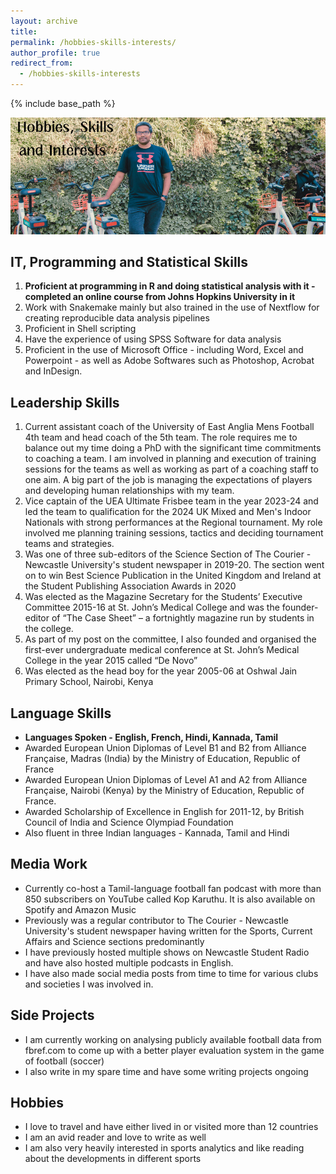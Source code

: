 ```yaml
---
layout: archive
title:
permalink: /hobbies-skills-interests/
author_profile: true
redirect_from:
  - /hobbies-skills-interests
---
```


{% include base_path %}

![Welcome](/images/hobbies_header.png)

## IT, Programming and Statistical Skills

1. **Proficient at programming in R and doing statistical analysis with it - completed an online course from Johns Hopkins University in it**
2. Work with Snakemake mainly but also trained in the use of Nextflow for creating reproducible data analysis pipelines
3. Proficient in Shell scripting
4. Have the experience of using SPSS Software for data analysis
5. Proficient in the use of Microsoft Office - including Word, Excel and Powerpoint - as well as Adobe Softwares such as Photoshop, Acrobat and InDesign.

## Leadership Skills

1. Current assistant coach of the University of East Anglia Mens Football 4th team and head coach of the 5th team. The role requires me to balance out my time doing a PhD with the significant time commitments to coaching a team. I am involved in planning and execution of training sessions for the teams as well as working as part of a coaching staff to one aim. A big part of the job is managing the expectations of players and developing human relationships with my team. 
2. Vice captain of the UEA Ultimate Frisbee team in the year 2023-24 and led the team to qualification for the 2024 UK Mixed and Men's Indoor Nationals with strong performances at the Regional tournament. My role involved me planning training sessions, tactics and deciding tournament teams and strategies.
3. Was one of three sub-editors of the Science Section of The Courier - Newcastle University's student newspaper in 2019-20. The section went on to win Best Science Publication in the United Kingdom and Ireland at the Student Publishing Association Awards in 2020
4. Was elected as the Magazine Secretary for the Students’ Executive Committee 2015-16 at St. John’s Medical College and was the founder-editor of “The Case Sheet” – a fortnightly magazine run by students in the college.
5. As part of my post on the committee, I also founded and organised the first-ever undergraduate medical conference at St. John’s Medical College in the year 2015 called “De Novo”
6. Was elected as the head boy for the year 2005-06 at Oshwal Jain Primary School, Nairobi, Kenya

## Language Skills

- **Languages Spoken - English, French, Hindi, Kannada, Tamil**
- Awarded European Union Diplomas of Level B1 and B2 from Alliance Française, Madras (India) by the Ministry of Education, Republic of France
- Awarded European Union Diplomas of Level A1 and A2 from Alliance Française, Nairobi (Kenya) by the Ministry of Education, Republic of France.
- Awarded Scholarship of Excellence in English for 2011-12, by British Council of India and Science Olympiad Foundation
- Also fluent in three Indian languages - Kannada, Tamil and Hindi

## Media Work

- Currently co-host a Tamil-language football fan podcast with more than 850 subscribers on YouTube called Kop Karuthu. It is also available on Spotify and Amazon Music
- Previously was a regular contributor to The Courier - Newcastle University's student newspaper having written for the Sports, Current Affairs and Science sections predominantly
- I have previously hosted multiple shows on Newcastle Student Radio and have also hosted multiple podcasts in English.
- I have also made social media posts from time to time for various clubs and societies I was involved in.

## Side Projects

- I am currently working on analysing publicly available football data from fbref.com to come up with a better player evaluation system in the game of football (soccer)
- I also write in my spare time and have some writing projects ongoing

## Hobbies

- I love to travel and have either lived in or visited more than 12 countries
- I am an avid reader and love to write as well
- I am also very heavily interested in sports analytics and like reading about the developments in different sports
